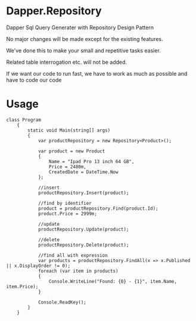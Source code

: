# Dapper.Repository
Dapper Sql Query Generater with Repository Design Pattern

No major changes will be made except for the existing features.

We've done this to make your small and repetitive tasks easier.

Related table interrogation etc. will not be added.

If we want our code to run fast, we have to work as much as possible and have to code our code

# Usage
````
class Program
    {
        static void Main(string[] args)
        {
            var productRepository = new Repository<Product>();

            var product = new Product
            {
                Name = "Ipad Pro 13 inch 64 GB",
                Price = 2480m,
                CreatedDate = DateTime.Now
            };

            //insert
            productRepository.Insert(product);

            //find by identifier
            product = productRepository.Find(product.Id);
            product.Price = 2999m;

            //update
            productRepository.Update(product);

            //delete
            productRepository.Delete(product);

            //find all with expression
            var products = productRepository.FindAll(x => x.Published || x.DisplayOrder != 0);
            foreach (var item in products)
            {
                Console.WriteLine("Found: {0} - {1}", item.Name, item.Price);
            }

            Console.ReadKey();
        }
    }
